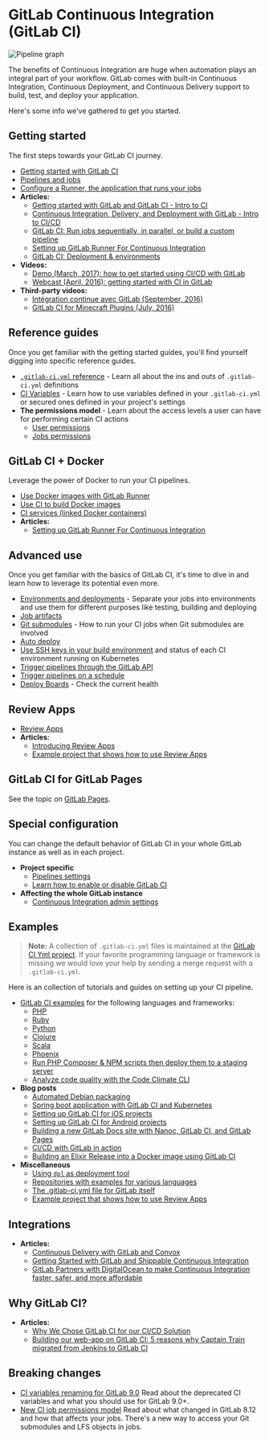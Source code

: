 # GitLab Continuous Integration (GitLab CI)

![Pipeline graph](img/cicd_pipeline_infograph.png)

The benefits of Continuous Integration are huge when automation plays an
integral part of your workflow. GitLab comes with built-in Continuous
Integration, Continuous Deployment, and Continuous Delivery support to build,
test, and deploy your application.

Here's some info we've gathered to get you started.

## Getting started

The first steps towards your GitLab CI journey.

- [Getting started with GitLab CI](quick_start/README.md)
- [Pipelines and jobs](pipelines.md)
- [Configure a Runner, the application that runs your jobs](runners/README.md)
- **Articles:**
  - [Getting started with GitLab and GitLab CI - Intro to CI](https://about.gitlab.com/2015/12/14/getting-started-with-gitlab-and-gitlab-ci/)
  - [Continuous Integration, Delivery, and Deployment with GitLab - Intro to CI/CD](https://about.gitlab.com/2016/08/05/continuous-integration-delivery-and-deployment-with-gitlab/)
  - [GitLab CI: Run jobs sequentially, in parallel, or build a custom pipeline](https://about.gitlab.com/2016/07/29/the-basics-of-gitlab-ci/)
  - [Setting up GitLab Runner For Continuous Integration](https://about.gitlab.com/2016/03/01/gitlab-runner-with-docker/)
  - [GitLab CI: Deployment & environments](https://about.gitlab.com/2016/08/26/ci-deployment-and-environments/)
- **Videos:**
  - [Demo (March, 2017): how to get started using CI/CD with GitLab](https://about.gitlab.com/2017/03/13/ci-cd-demo/)
  - [Webcast (April, 2016): getting started with CI in GitLab](https://about.gitlab.com/2016/04/20/webcast-recording-and-slides-introduction-to-ci-in-gitlab/)
- **Third-party videos:**
  - [Intégration continue avec GitLab (September, 2016)](https://www.youtube.com/watch?v=URcMBXjIr24&t=13s)
  - [GitLab CI for Minecraft Plugins (July, 2016)](https://www.youtube.com/watch?v=Z4pcI9F8yf8)

## Reference guides

Once you get familiar with the getting started guides, you'll find yourself
digging into specific reference guides.

- [`.gitlab-ci.yml` reference](yaml/README.md) - Learn all about the ins and
  outs of `.gitlab-ci.yml` definitions
- [CI Variables](variables/README.md) - Learn how to use variables defined in
  your `.gitlab-ci.yml` or secured ones defined in your project's settings
- **The permissions model** - Learn about the access levels a user can have for
  performing certain CI actions
  - [User permissions](../user/permissions.md#gitlab-ci)
  - [Jobs permissions](../user/permissions.md#jobs-permissions)

## GitLab CI + Docker

Leverage the power of Docker to run your CI pipelines.

- [Use Docker images with GitLab Runner](docker/using_docker_images.md)
- [Use CI to build Docker images](docker/using_docker_build.md)
- [CI services (linked Docker containers)](services/README.md)
- **Articles:**
  - [Setting up GitLab Runner For Continuous Integration](https://about.gitlab.com/2016/03/01/gitlab-runner-with-docker/)

## Advanced use

Once you get familiar with the basics of GitLab CI, it's time to dive in and
learn how to leverage its potential even more.

- [Environments and deployments](environments.md) - Separate your jobs into
  environments and use them for different purposes like testing, building and
  deploying
- [Job artifacts](../user/project/pipelines/job_artifacts.md)
- [Git submodules](git_submodules.md) - How to run your CI jobs when Git
  submodules are involved
- [Auto deploy](autodeploy/index.md)
- [Use SSH keys in your build environment](ssh_keys/README.md)
  and status of each CI environment running on Kubernetes
- [Trigger pipelines through the GitLab API](triggers/README.md)
- [Trigger pipelines on a schedule](../user/project/pipelines/schedules.md)
- [Deploy Boards](../user/project/deploy_boards.md) - Check the current health

## Review Apps

- [Review Apps](review_apps/index.md)
- **Articles:**
  - [Introducing Review Apps](https://about.gitlab.com/2016/11/22/introducing-review-apps/)
  - [Example project that shows how to use Review Apps](https://gitlab.com/gitlab-examples/review-apps-nginx/)

## GitLab CI for GitLab Pages

See the topic on [GitLab Pages](../user/project/pages/index.md).

## Special configuration

You can change the default behavior of GitLab CI in your whole GitLab instance
as well as in each project.

- **Project specific**
  - [Pipelines settings](../user/project/pipelines/settings.md)
  - [Learn how to enable or disable GitLab CI](enable_or_disable_ci.md)
- **Affecting the whole GitLab instance**
  - [Continuous Integration admin settings](../user/admin_area/settings/continuous_integration.md)

## Examples

>**Note:**
A collection of `.gitlab-ci.yml` files is maintained at the
[GitLab CI Yml project][gitlab-ci-templates].
If your favorite programming language or framework is missing we would love
your help by sending a merge request with a `.gitlab-ci.yml`.

Here is an collection of tutorials and guides on setting up your CI pipeline.

- [GitLab CI examples](examples/README.md) for the following languages and frameworks:
  - [PHP](examples/php.md)
  - [Ruby](examples/test-and-deploy-ruby-application-to-heroku.md)
  - [Python](examples/test-and-deploy-python-application-to-heroku.md)
  - [Clojure](examples/test-clojure-application.md)
  - [Scala](examples/test-scala-application.md)
  - [Phoenix](examples/test-phoenix-application.md)
  - [Run PHP Composer & NPM scripts then deploy them to a staging server](examples/deployment/composer-npm-deploy.md)
  - [Analyze code quality with the Code Climate CLI](examples/code_climate.md)
- **Blog posts**
  - [Automated Debian packaging](https://about.gitlab.com/2016/10/12/automated-debian-package-build-with-gitlab-ci/)
  - [Spring boot application with GitLab CI and Kubernetes](https://about.gitlab.com/2016/12/14/continuous-delivery-of-a-spring-boot-application-with-gitlab-ci-and-kubernetes/)
  - [Setting up GitLab CI for iOS projects](https://about.gitlab.com/2016/03/10/setting-up-gitlab-ci-for-ios-projects/)
  - [Setting up GitLab CI for Android projects](https://about.gitlab.com/2016/11/30/setting-up-gitlab-ci-for-android-projects/)
  - [Building a new GitLab Docs site with Nanoc, GitLab CI, and GitLab Pages](https://about.gitlab.com/2016/12/07/building-a-new-gitlab-docs-site-with-nanoc-gitlab-ci-and-gitlab-pages/)
  - [CI/CD with GitLab in action](https://about.gitlab.com/2017/03/13/ci-cd-demo/)
  - [Building an Elixir Release into a Docker image using GitLab CI](https://about.gitlab.com/2016/08/11/building-an-elixir-release-into-docker-image-using-gitlab-ci-part-1/)
- **Miscellaneous**
  - [Using `dpl` as deployment tool](examples/deployment/README.md)
  - [Repositories with examples for various languages](https://gitlab.com/groups/gitlab-examples)
  - [The .gitlab-ci.yml file for GitLab itself](https://gitlab.com/gitlab-org/gitlab-ce/blob/master/.gitlab-ci.yml)
  - [Example project that shows how to use Review Apps](https://gitlab.com/gitlab-examples/review-apps-nginx/)

## Integrations

- **Articles:**
  - [Continuous Delivery with GitLab and Convox](https://about.gitlab.com/2016/06/09/continuous-delivery-with-gitlab-and-convox/)
  - [Getting Started with GitLab and Shippable Continuous Integration](https://about.gitlab.com/2016/05/05/getting-started-gitlab-and-shippable/)
  - [GitLab Partners with DigitalOcean to make Continuous Integration faster, safer, and more affordable](https://about.gitlab.com/2016/04/19/gitlab-partners-with-digitalocean-to-make-continuous-integration-faster-safer-and-more-affordable/)

## Why GitLab CI?

- **Articles:**
  - [Why We Chose GitLab CI for our CI/CD Solution](https://about.gitlab.com/2016/10/17/gitlab-ci-oohlala/)
  - [Building our web-app on GitLab CI: 5 reasons why Captain Train migrated from Jenkins to GitLab CI](https://about.gitlab.com/2016/07/22/building-our-web-app-on-gitlab-ci/)

## Breaking changes

- [CI variables renaming for GitLab 9.0](variables/README.md#9-0-renaming) Read about the
  deprecated CI variables and what you should use for GitLab 9.0+.
- [New CI job permissions model](../user/project/new_ci_build_permissions_model.md)
  Read about what changed in GitLab 8.12 and how that affects your jobs.
  There's a new way to access your Git submodules and LFS objects in jobs.

[gitlab-ci-templates]: https://gitlab.com/gitlab-org/gitlab-ci-yml
